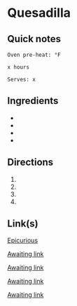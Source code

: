 # Quesadilla

## Quick notes 
```
Oven pre-heat: °F 

x hours

Serves: x
```

## Ingredients
+ 
+ 
+ 
+ 


## Directions
1. 


1. 


1. 


1. 


## Link(s)
[Epicurious](https://www.youtube.com/watch?v=4LJWiGPt7P0&pp=2AZE)

[Awaiting link](url)

[Awaiting link](url)

[Awaiting link](url)

[Awaiting link](url)
